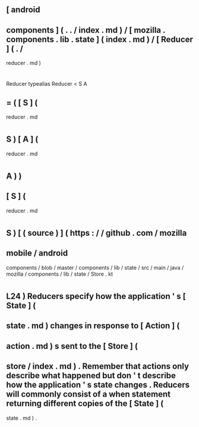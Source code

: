[
android
-
components
]
(
.
.
/
index
.
md
)
/
[
mozilla
.
components
.
lib
.
state
]
(
index
.
md
)
/
[
Reducer
]
(
.
/
-
reducer
.
md
)
#
Reducer
typealias
Reducer
<
S
A
>
=
(
[
S
]
(
-
reducer
.
md
#
S
)
[
A
]
(
-
reducer
.
md
#
A
)
)
-
>
[
S
]
(
-
reducer
.
md
#
S
)
[
(
source
)
]
(
https
:
/
/
github
.
com
/
mozilla
-
mobile
/
android
-
components
/
blob
/
master
/
components
/
lib
/
state
/
src
/
main
/
java
/
mozilla
/
components
/
lib
/
state
/
Store
.
kt
#
L24
)
Reducers
specify
how
the
application
'
s
[
State
]
(
-
state
.
md
)
changes
in
response
to
[
Action
]
(
-
action
.
md
)
s
sent
to
the
[
Store
]
(
-
store
/
index
.
md
)
.
Remember
that
actions
only
describe
what
happened
but
don
'
t
describe
how
the
application
'
s
state
changes
.
Reducers
will
commonly
consist
of
a
when
statement
returning
different
copies
of
the
[
State
]
(
-
state
.
md
)
.
